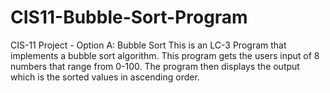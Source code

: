 # CIS11-Bubble-Sort-Program
CIS-11 Project - Option A: Bubble Sort
This is an LC-3 Program that implements a bubble sort algorithm.
This program gets the users input of 8 numbers that range from
0-100. The program then displays the output which is the sorted 
values in ascending order.
